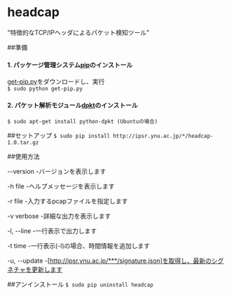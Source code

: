 # headcap
"特徴的なTCP/IPヘッダによるパケット検知ツール"

##準備
#### 1. パッケージ管理システム[pip](https://pip.pypa.io/en/latest/index.html)のインストール
[get-pip.py](https://bootstrap.pypa.io/get-pip.py)をダウンロードし、実行  
```$ sudo python get-pip.py```
#### 2. パケット解析モジュール[dpkt](https://code.google.com/p/dpkt/)のインストール
```$ sudo apt-get install python-dpkt (Ubuntuの場合)```

##セットアップ
```$ sudo pip install http://ipsr.ynu.ac.jp/*/headcap-1.0.tar.gz```

##使用方法

  --version  -バージョンを表示します 

  -h file   -ヘルプメッセージを表示します 
  
  -r file   -入力するpcapファイルを指定します
  
  -v verbose   -詳細な出力を表示します
  
  -l, --line   -一行表示で出力します

  -t time   -一行表示(-l)の場合、時間情報を追加します
  
  -u, --update   -[http://ipsr.ynu.ac.jp/***/signature.json]を取得し、最新のシグネチャを更新します

##アンインストール
```$ sudo pip uninstall headcap```

